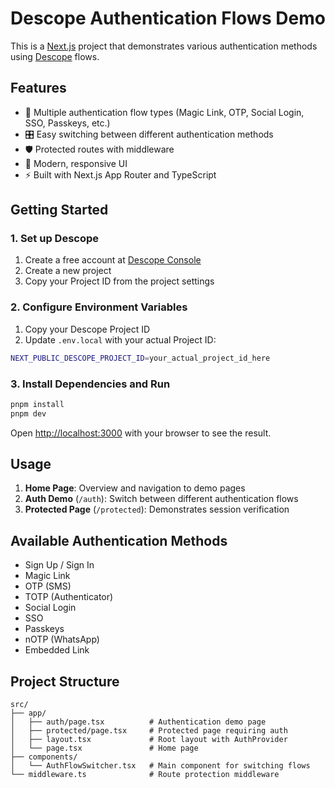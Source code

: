 # Descope Authentication Flows Demo

This is a [Next.js](https://nextjs.org) project that demonstrates various authentication methods using [Descope](https://descope.com) flows.

## Features

- 🔐 Multiple authentication flow types (Magic Link, OTP, Social Login, SSO, Passkeys, etc.)
- 🎛️ Easy switching between different authentication methods
- 🛡️ Protected routes with middleware
- 📱 Modern, responsive UI
- ⚡ Built with Next.js App Router and TypeScript

## Getting Started

### 1. Set up Descope

1. Create a free account at [Descope Console](https://app.descope.com/)
2. Create a new project
3. Copy your Project ID from the project settings

### 2. Configure Environment Variables

1. Copy your Descope Project ID
2. Update `.env.local` with your actual Project ID:

```bash
NEXT_PUBLIC_DESCOPE_PROJECT_ID=your_actual_project_id_here
```

### 3. Install Dependencies and Run

```bash
pnpm install
pnpm dev
```

Open [http://localhost:3000](http://localhost:3000) with your browser to see the result.

## Usage

1. **Home Page**: Overview and navigation to demo pages
2. **Auth Demo** (`/auth`): Switch between different authentication flows
3. **Protected Page** (`/protected`): Demonstrates session verification

## Available Authentication Methods

- Sign Up / Sign In
- Magic Link
- OTP (SMS)
- TOTP (Authenticator)
- Social Login
- SSO
- Passkeys
- nOTP (WhatsApp)
- Embedded Link

## Project Structure

```
src/
├── app/
│   ├── auth/page.tsx          # Authentication demo page
│   ├── protected/page.tsx     # Protected page requiring auth
│   ├── layout.tsx             # Root layout with AuthProvider
│   └── page.tsx               # Home page
├── components/
│   └── AuthFlowSwitcher.tsx   # Main component for switching flows
└── middleware.ts              # Route protection middleware
```
